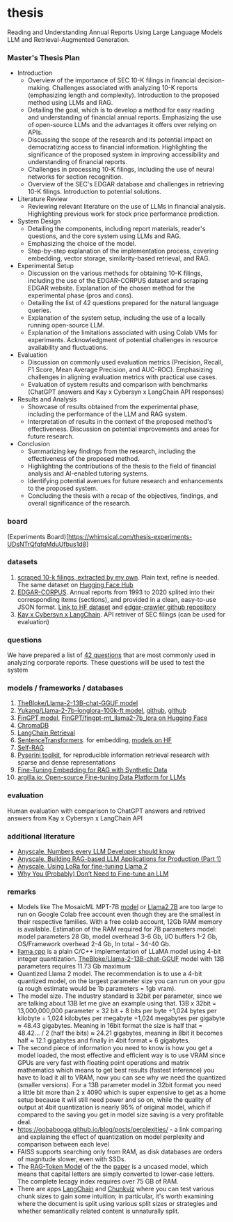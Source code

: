 # thesis
Reading and Understanding Annual Reports Using Large Language Models LLM and Retrieval-Augmented Generation.


### Master's Thesis Plan
- Introduction
  + Overview of the importance of SEC 10-K filings in financial decision-making. Challenges associated with analyzing 10-K reports (emphasizing length and complexity). Introduction to the proposed method using LLMs and RAG.
  + Detailing the goal, which is to develop a method for easy reading and understanding of financial annual reports. Emphasizing the use of open-source LLMs and the advantages it offers over relying on APIs.
  + Discussing the scope of the research and its potential impact on democratizing access to financial information. Highlighting the significance of the proposed system in improving accessibility and understanding of financial reports.
  + Challenges in processing 10-K filings, including the use of neural networks for section recognition.
  + Overview of the SEC's EDGAR database and challenges in retrieving 10-K filings. Introduction to potential solutions.
- Literature Review
  + Reviewing relevant literature on the use of LLMs in financial analysis. Highlighting previous work for stock price performance prediction.
- System Design
  + Detailing the components, including report materials, reader's questions, and the core system using LLMs and RAG.
  + Emphasizing the choice of the model.
  + Step-by-step explanation of the implementation process, covering embedding, vector storage, similarity-based retrieval, and RAG.
- Experimental Setup
  + Discussion on the various methods for obtaining 10-K filings, including the use of the EDGAR-CORPUS dataset and scraping EDGAR website. Explanation of the chosen method for the experimental phase (pros and cons).
  + Detailing the list of 42 questions prepared for the natural language queries.
  + Explanation of the system setup, including the use of a locally running open-source LLM.
  + Explanation of the limitations associated with using Colab VMs for experiments. Acknowledgment of potential challenges in resource availability and fluctuations.
- Evaluation
  + Discussion on commonly used evaluation metrics (Precision, Recall, F1 Score, Mean Average Precision, and AUC-ROC). Emphasizing challenges in aligning evaluation metrics with practical use cases.
  + Evaluation of system results and comparison with benchmarks (ChatGPT answers and Kay x Cybersyn x LangChain API responses)
- Results and Analysis
  + Showcase of results obtained from the experimental phase, including the performance of the LLM and RAG system.
  + Interpretation of results in the context of the proposed method's effectiveness. Discussion on potential improvements and areas for future research.
- Conclusion
  + Summarizing key findings from the research, including the effectiveness of the proposed method.
  + Highlighting the contributions of the thesis to the field of financial analysis and AI-enabled tutoring systems.
  + Identifying potential avenues for future research and enhancements to the proposed system.
  + Concluding the thesis with a recap of the objectives, findings, and overall significance of the research.

### board
(Experiments Board)[https://whimsical.com/thesis-experiments-UDsNTrQfqfqMduUfbus1d8]


### datasets
1. [scraped 10-k filings, extracted by my own](data). Plain text, refine is needed. The same dataset on [Hugging Face Hub](https://huggingface.co/datasets/winterForestStump/10k_SEC_10examples_text_corpus)
2. [EDGAR-CORPUS](https://zenodo.org/records/5528490). Annual reports from 1993 to 2020 splited into their corresponding items (sections), and provided in a clean, easy-to-use JSON format. [Link to HF dataset](https://huggingface.co/datasets/eloukas/edgar-corpus) and [edgar-crawler github repository](https://github.com/nlpaueb/edgar-crawler)
3. [Kay x Cybersyn x LangChain](https://python.langchain.com/docs/integrations/retrievers/sec_filings?ref=blog.langchain.dev). API retriver of SEC filings (can be used for evaluation)


### questions
We have prepared a list of [42 questions](questions.txt) that are most commonly used in analyzing corporate reports. These questions will be used to test the system

### models / frameworks / databases
1. [TheBloke/Llama-2-13B-chat-GGUF model](https://huggingface.co/TheBloke/Llama-2-13B-chat-GGUF)
2. [Yukang/Llama-2-7b-longlora-100k-ft model](https://huggingface.co/Yukang/Llama-2-7b-longlora-100k-ft), [github](https://osu-nlp-group.github.io/TableLlama/), [github](https://github.com/dvlab-research/LongLoRA)
3. [FinGPT model](https://github.com/AI4Finance-Foundation/FinGPT), [FinGPT/fingpt-mt_llama2-7b_lora on Hugging Face](https://huggingface.co/FinGPT/fingpt-mt_llama2-7b_lora)
4. [ChromaDB](https://github.com/chroma-core/chroma)
5. [LangChain Retrieval](https://python.langchain.com/docs/use_cases/question_answering/)
6. [SentenceTransformers](https://www.sbert.net/). for embedding, [models on HF](https://huggingface.co/sentence-transformers)
7. [Self-RAG](https://github.com/AkariAsai/self-rag)
8. [Pyserini toolkit](https://github.com/castorini/pyserini), for reproducible information retrieval research with sparse and dense representations
9. [Fine-Tuning Embedding for RAG with Synthetic Data](https://github.com/run-llama/finetune-embedding/tree/main?tab=readme-ov-file)
10. [argilla.io: Open-source Fine-tuning Data Platform for LLMs](https://argilla.io/)

### evaluation
Human evaluation with comparison to ChatGPT answers and retrived answers from Kay x Cybersyn x LangChain API


### additional literature
* [Anyscale. Numbers every LLM Developer should know](https://www.anyscale.com/blog/num-every-llm-developer-should-know)
* [Anyscale. Building RAG-based LLM Applications for Production (Part 1)](https://www.anyscale.com/blog/a-comprehensive-guide-for-building-rag-based-llm-applications-part-1)
* [Anyscale. Using LoRa for fine-tuning Llama 2](https://www.anyscale.com/blog/fine-tuning-llms-lora-or-full-parameter-an-in-depth-analysis-with-llama-2?ref=hackernoon.com)
* [Why You (Probably) Don’t Need to Fine-tune an LLM](https://www.tidepool.so/2023/08/17/why-you-probably-dont-need-to-fine-tune-an-llm/?ref=hackernoon.com)


### remarks
* Models like The MosaicML MPT-7B [model](https://www.mosaicml.com/blog/mpt-7b) or [Llama2 7B](https://ai.meta.com/llama/) are too large to run on Google Colab free account even though they are the smallest in their respective families. With a free colab account, 12Gb RAM memory is available. Estimation of the RAM required for 7B parameters model: model parameters 28 Gb, model overhead 3-6 Gb, I/O buffers 1-2 Gb, OS/Framework overhead 2-4 Gb, In total - 34-40 Gb.
* [llama.cpp](https://github.com/ggerganov/llama.cpp) is a plain C/C++ implementation of LLaMA model using 4-bit integer quantization. [TheBloke/Llama-2-13B-chat-GGUF](https://huggingface.co/TheBloke/Llama-2-13B-chat-GGUF) model with 13B parameters requires 11.73 Gb maximum
* Quantized Llama 2 model. The recommendation is to use a 4-bit quantized model, on the largest parameter size you can run on your gpu (a rough estimate would be 1b parameters = 1gb vram).
* The model size. The industry standard is 32bit per parameter, since we are talking about 13B let me give an example using that. 13B x 32bit = 13,000,000,000 parameter × 32 bit ÷ 8 bits per byte ÷1,024 bytes per kilobyte ÷ 1,024 kilobytes per megabyte ÷1,024 megabytes per gigabyte ≈ 48.43 gigabytes. Meaning in 16bit format the size is half that = 48.42... / 2 (half the bits) ≈ 24.21 gigabytes, meaning in 8bit it becomes half ≈ 12.1 gigabytes and finally in 4bit format ≈ 6 gigabytes.
* The second piece of information you need to know is how you get a model loaded, the most effective and efficient way is to use VRAM since GPUs are very fast with floating point operations and matrix mathematics which means to get best results (fastest inference) you have to load it all to VRAM, now you can see why we need the quantized (smaller versions). For a 13B parameter model in 32bit format you need a little bit more than 2 x 4090 which is super expensive to get as a home setup because it will still need power and so on, while the quality of output at 4bit quantization is nearly 95% of original model, which if compared to the saving you get in model size saving is a very profitable deal.
* https://oobabooga.github.io/blog/posts/perplexities/ - a link comparing and explaining the effect of quantization on model perplexity and comparison between each level
* FAISS supports searching only from RAM, as disk databases are orders of magnitude slower, even with SSDs.
* The [RAG-Token Model](https://huggingface.co/facebook/rag-token-nq) of the the [paper](https://arxiv.org/pdf/2005.11401.pdf) is a uncased model, which means that capital letters are simply converted to lower-case letters. The complete lecagy index requires over 75 GB of RAM.
* There are apps [LangChain](https://langchain-text-splitter.streamlit.app/) and [Chunkviz](https://chunkviz.up.railway.app/#explanation) where you can test various chunk sizes to gain some intuition; in particular, it's worth examining where the document is split using various split sizes or strategies and whether semantically related content is unnaturally split.
